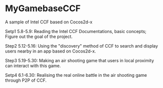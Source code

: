 MyGamebaseCCF
=============

A sample of Intel CCF based on Cocos2d-x


Setp1 5.8-5.9: Reading the Intel CCF Documentations, basic concepts;  Figure out the goal of the project.

Step2 5.12-5.16: Using the "discovery" method of CCF to search and display users nearby in an app based on Cocos2d-x.

Step3 5.19-5.30: Making an air shooting game that users in local proximity can interact with this game.

Setp4 6.1-6.30: Realising the real online battle in the air shooting game through P2P of CCF.
